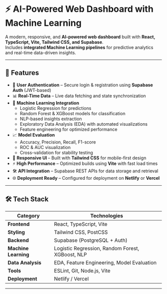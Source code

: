 # ⚡ AI-Powered Web Dashboard with Machine Learning

A modern, responsive, and **AI-powered web dashboard** built with **React, TypeScript, Vite, Tailwind CSS, and Supabase**.  
Includes **integrated Machine Learning pipelines** for predictive analytics and real-time data-driven insights.

---

## 🚀 Features
- 🔐 **User Authentication** – Secure login & registration using **Supabase Auth** (JWT-based)
- 📊 **Real-Time Data** – Live data fetching and state synchronization
- 🧠 **Machine Learning Integration**
    - Logistic Regression for predictions
    - Random Forest & XGBoost models for classification
    - NLP-based insights extraction
    - Exploratory Data Analysis (EDA) with automated visualizations
    - Feature engineering for optimized performance
- 📈 **Model Evaluation**
    - Accuracy, Precision, Recall, F1-score
    - ROC & AUC visualization
    - Cross-validation for stability testing
- 🎨 **Responsive UI** – Built with **Tailwind CSS** for mobile-first design
- ⚡ **High Performance** – Optimized builds using **Vite** with fast load times
- 🛠️ **API Integration** – Supabase REST APIs for data storage and retrieval
- 🌐 **Deployment Ready** – Configured for deployment on **Netlify** or **Vercel**

---

## 🛠️ Tech Stack
| **Category**     | **Technologies**                |
|-------------------|---------------------------------|
| **Frontend**     | React, TypeScript, Vite         |
| **Styling**      | Tailwind CSS, PostCSS           |
| **Backend**      | Supabase (PostgreSQL + Auth)    |
| **Machine Learning** | Logistic Regression, Random Forest, XGBoost, NLP |
| **Data Analysis** | EDA, Feature Engineering, Model Evaluation |
| **Tools**       | ESLint, Git, Node.js, Vite       |
| **Deployment**  | Netlify / Vercel                 |

---

